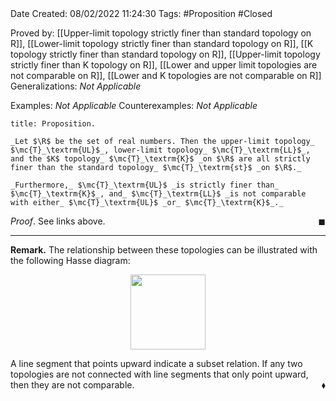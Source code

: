 <br />
<br />

Date Created: 08/02/2022 11:24:30
Tags: #Proposition #Closed 

Proved by: [[Upper-limit topology strictly finer than standard topology on R]], [[Lower-limit topology strictly finer than standard topology on R]], [[K topology strictly finer than standard topology on R]], [[Upper-limit topology strictly finer than K topology on R]], [[Lower and upper limit topologies are not comparable on R]], [[Lower and K topologies are not comparable on R]]
Generalizations: _Not Applicable_

Examples: _Not Applicable_
Counterexamples: _Not Applicable_

``` ad-Proposition
title: Proposition.

_Let $\R$ be the set of real numbers. Then the upper-limit topology_ $\mc{T}_\textrm{UL}$_, lower-limit topology_ $\mc{T}_\textrm{LL}$_, and the $K$ topology_ $\mc{T}_\textrm{K}$ _on $\R$ are all strictly finer than the standard topology_ $\mc{T}_\textrm{st}$ _on $\R$._

_Furthermore,_ $\mc{T}_\textrm{UL}$ _is strictly finer than_ $\mc{T}_\textrm{K}$_, and_ $\mc{T}_\textrm{LL}$ _is not comparable with either_ $\mc{T}_\textrm{UL}$ _or_ $\mc{T}_\textrm{K}$_._

```

_Proof_. See links above.<span style="float:right;">$\blacksquare$</span>

---

**Remark.** The relationship between these topologies can be illustrated with the following Hasse diagram:

<center><img src="https://raw.githubusercontent.com/zhaoshenzhai/MathWiki/master/Images/09-02-2022_212228/image.svg", width=120></center>

A line segment that points upward indicate a subset relation. If any two topologies are not connected with line segments that only point upward, then they are not comparable.<span style="float:right;">$\blacklozenge$</span>

